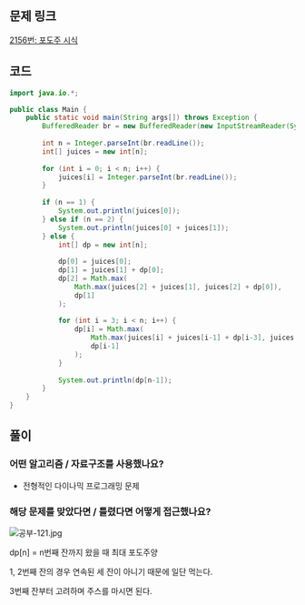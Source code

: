 ## 문제 링크

[2156번: 포도주 시식](https://www.acmicpc.net/problem/2156)

## 코드

```java
import java.io.*;

public class Main {
    public static void main(String args[]) throws Exception {
        BufferedReader br = new BufferedReader(new InputStreamReader(System.in));
        
        int n = Integer.parseInt(br.readLine());
        int[] juices = new int[n];
        
        for (int i = 0; i < n; i++) {
            juices[i] = Integer.parseInt(br.readLine());
        }
        
        if (n == 1) {
            System.out.println(juices[0]);
        } else if (n == 2) {
            System.out.println(juices[0] + juices[1]);
        } else {
            int[] dp = new int[n];
            
            dp[0] = juices[0];
            dp[1] = juices[1] + dp[0];
            dp[2] = Math.max(
                Math.max(juices[2] + juices[1], juices[2] + dp[0]),
                dp[1]
            );
            
            for (int i = 3; i < n; i++) {
                dp[i] = Math.max(
                    Math.max(juices[i] + juices[i-1] + dp[i-3], juices[i] + dp[i-2]),
                    dp[i-1]
                );
            }
            
            System.out.println(dp[n-1]);
        }
    }
}
```

## 풀이

### 어떤 알고리즘 / 자료구조를 사용했나요?

- 전형적인 다이나믹 프로그래밍 문제

### 해당 문제를 맞았다면 / 틀렸다면 어떻게 접근했나요?

![공부-121.jpg](https://prod-files-secure.s3.us-west-2.amazonaws.com/dc805bdb-ff59-4dd2-9416-9b8fa9c8b78f/3d6217f1-5950-45eb-a84c-1f2e219a9a2f/%E1%84%80%E1%85%A9%E1%86%BC%E1%84%87%E1%85%AE-121.jpg)

dp[n] = n번째 잔까지 왔을 때 최대 포도주양

1, 2번째 잔의 경우 연속된 세 잔이 아니기 때문에 일단 먹는다.

3번째 잔부터 고려하며 주스를 마시면 된다.